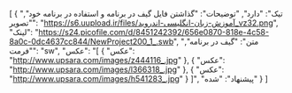 [
  {
    "تیک": "دارد",
    "توضیحات": "گذاشتن فایل گیف در برنامه و استفاده در برنامه خود",
    "تصویر": "https://s6.uupload.ir/files/آموزش-زبان-انگلیسی-اندروید_vz32.png",
    "لینک": "https://s24.picofile.com/d/8451242392/656e0870-818e-4c58-8a0c-0dc4637cc844/NewProject200_1_.swb",
    "متن": "گیف در برنامه",
    "فرمت": "sw",
    "عکس": "[
  {
    "عکس": "http://www.upsara.com/images/z444116_.jpg"
  },
  {
    "عکس": "http://www.upsara.com/images/l366318_.jpg"
  },
  {
    "عکس": "http://www.upsara.com/images/h541283_.jpg"
  }
]",
    "پیشنهاد": "شده"
  }
]
